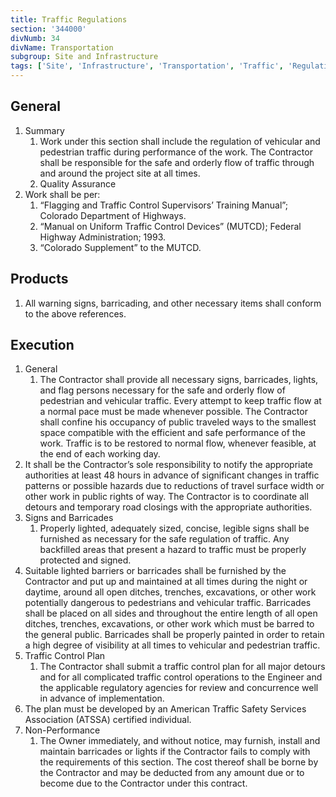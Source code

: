 ```yaml
---
title: Traffic Regulations
section: '344000'
divNumb: 34
divName: Transportation
subgroup: Site and Infrastructure
tags: ['Site', 'Infrastructure', 'Transportation', 'Traffic', 'Regulations']
---
```


## General

1. Summary
   1. Work under this section shall include the regulation of vehicular and pedestrian traffic during performance of the work. The Contractor shall be responsible for the safe and orderly flow of traffic through and around the project site at all times.
	1. Quality Assurance
2. Work shall be per:
	1. “Flagging and Traffic Control Supervisors’ Training Manual”; Colorado Department of Highways.
	2. “Manual on Uniform Traffic Control Devices” (MUTCD); Federal Highway Administration; 1993.
	3. “Colorado Supplement” to the MUTCD.
   
## Products

   1. All warning signs, barricading, and other necessary items shall conform to the above references.

## Execution

1. General
   1. The Contractor shall provide all necessary signs, barricades, lights, and flag persons necessary for the safe and orderly flow of pedestrian and vehicular traffic. Every attempt to keep traffic flow at a normal pace must be made whenever possible. The Contractor shall confine his occupancy of public traveled ways to the smallest space compatible with the efficient and safe performance of the work. Traffic is to be restored to normal flow, whenever feasible, at the end of each working day.
2. It shall be the Contractor’s sole responsibility to notify the appropriate authorities at least 48 hours in advance of significant changes in traffic patterns or possible hazards due to reductions of travel surface width or other work in public rights of way. The Contractor is to coordinate all detours and temporary road closings with the appropriate authorities.
1. Signs and Barricades
   1. Properly lighted, adequately sized, concise, legible signs shall be furnished as necessary for the safe regulation of traffic. Any backfilled areas that present a hazard to traffic must be properly protected and signed.
2. Suitable lighted barriers or barricades shall be furnished by the Contractor and put up and maintained at all times during the night or daytime, around all open ditches, trenches, excavations, or other work potentially dangerous to pedestrians and vehicular traffic. Barricades shall be placed on all sides and throughout the entire length of all open ditches, trenches, excavations, or other work which must be barred to the general public. Barricades shall be properly painted in order to retain a high degree of visibility at all times to vehicular and pedestrian traffic.
1. Traffic Control Plan
   1. The Contractor shall submit a traffic control plan for all major detours and for all complicated traffic control operations to the Engineer and the applicable regulatory agencies for review and concurrence well in advance of implementation. 
2. The plan must be developed by an American Traffic Safety Services Association (ATSSA) certified individual.
1. Non-Performance
   1. The Owner immediately, and without notice, may furnish, install and maintain barricades or lights if the Contractor fails to comply with the requirements of this section. The cost thereof shall be borne by the Contractor and may be deducted from any amount due or to become due to the Contractor under this contract.
